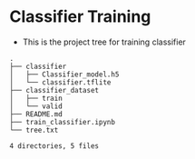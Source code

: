 # Classifier Training

* This is the project tree for training classifier
```
.
├── classifier
│   ├── Classifier_model.h5
│   └── classifier.tflite
├── classifier_dataset
│   ├── train
│   └── valid
├── README.md
├── train_classifier.ipynb
└── tree.txt

4 directories, 5 files
```